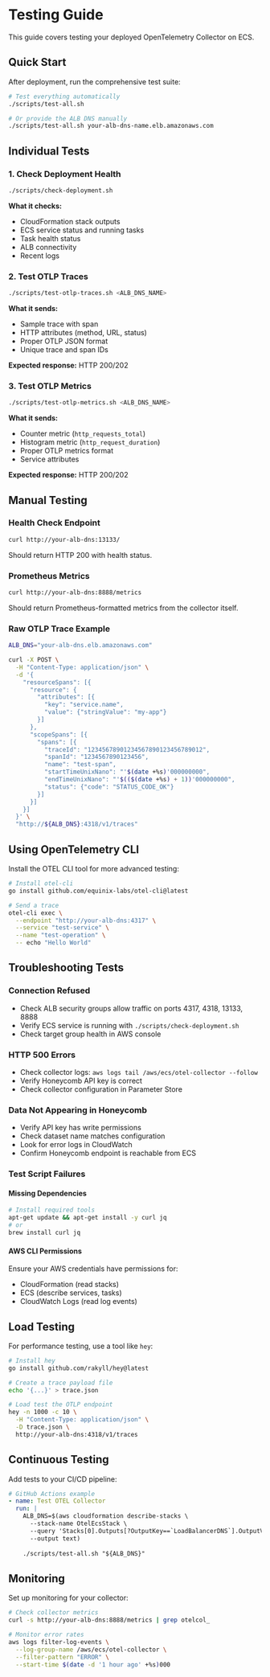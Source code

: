 # Testing Guide

This guide covers testing your deployed OpenTelemetry Collector on ECS.

## Quick Start

After deployment, run the comprehensive test suite:

```bash
# Test everything automatically
./scripts/test-all.sh

# Or provide the ALB DNS manually
./scripts/test-all.sh your-alb-dns-name.elb.amazonaws.com
```

## Individual Tests

### 1. Check Deployment Health

```bash
./scripts/check-deployment.sh
```

**What it checks:**
- CloudFormation stack outputs
- ECS service status and running tasks
- Task health status
- ALB connectivity
- Recent logs

### 2. Test OTLP Traces

```bash
./scripts/test-otlp-traces.sh <ALB_DNS_NAME>
```

**What it sends:**
- Sample trace with span
- HTTP attributes (method, URL, status)
- Proper OTLP JSON format
- Unique trace and span IDs

**Expected response:** HTTP 200/202

### 3. Test OTLP Metrics

```bash
./scripts/test-otlp-metrics.sh <ALB_DNS_NAME>
```

**What it sends:**
- Counter metric (`http_requests_total`)
- Histogram metric (`http_request_duration`)
- Proper OTLP metrics format
- Service attributes

**Expected response:** HTTP 200/202

## Manual Testing

### Health Check Endpoint

```bash
curl http://your-alb-dns:13133/
```

Should return HTTP 200 with health status.

### Prometheus Metrics

```bash
curl http://your-alb-dns:8888/metrics
```

Should return Prometheus-formatted metrics from the collector itself.

### Raw OTLP Trace Example

```bash
ALB_DNS="your-alb-dns.elb.amazonaws.com"

curl -X POST \
  -H "Content-Type: application/json" \
  -d '{
    "resourceSpans": [{
      "resource": {
        "attributes": [{
          "key": "service.name",
          "value": {"stringValue": "my-app"}
        }]
      },
      "scopeSpans": [{
        "spans": [{
          "traceId": "12345678901234567890123456789012",
          "spanId": "1234567890123456",
          "name": "test-span",
          "startTimeUnixNano": "'$(date +%s)'000000000",
          "endTimeUnixNano": "'$(($(date +%s) + 1))'000000000",
          "status": {"code": "STATUS_CODE_OK"}
        }]
      }]
    }]
  }' \
  "http://${ALB_DNS}:4318/v1/traces"
```

## Using OpenTelemetry CLI

Install the OTEL CLI tool for more advanced testing:

```bash
# Install otel-cli
go install github.com/equinix-labs/otel-cli@latest

# Send a trace
otel-cli exec \
  --endpoint "http://your-alb-dns:4317" \
  --service "test-service" \
  --name "test-operation" \
  -- echo "Hello World"
```

## Troubleshooting Tests

### Connection Refused
- Check ALB security groups allow traffic on ports 4317, 4318, 13133, 8888
- Verify ECS service is running with `./scripts/check-deployment.sh`
- Check target group health in AWS console

### HTTP 500 Errors
- Check collector logs: `aws logs tail /aws/ecs/otel-collector --follow`
- Verify Honeycomb API key is correct
- Check collector configuration in Parameter Store

### Data Not Appearing in Honeycomb
- Verify API key has write permissions
- Check dataset name matches configuration
- Look for error logs in CloudWatch
- Confirm Honeycomb endpoint is reachable from ECS

### Test Script Failures

#### Missing Dependencies
```bash
# Install required tools
apt-get update && apt-get install -y curl jq
# or
brew install curl jq
```

#### AWS CLI Permissions
Ensure your AWS credentials have permissions for:
- CloudFormation (read stacks)
- ECS (describe services, tasks)
- CloudWatch Logs (read log events)

## Load Testing

For performance testing, use a tool like `hey`:

```bash
# Install hey
go install github.com/rakyll/hey@latest

# Create a trace payload file
echo '{...}' > trace.json

# Load test the OTLP endpoint  
hey -n 1000 -c 10 \
  -H "Content-Type: application/json" \
  -D trace.json \
  http://your-alb-dns:4318/v1/traces
```

## Continuous Testing

Add tests to your CI/CD pipeline:

```yaml
# GitHub Actions example
- name: Test OTEL Collector
  run: |
    ALB_DNS=$(aws cloudformation describe-stacks \
      --stack-name OtelEcsStack \
      --query 'Stacks[0].Outputs[?OutputKey==`LoadBalancerDNS`].OutputValue' \
      --output text)
    
    ./scripts/test-all.sh "${ALB_DNS}"
```

## Monitoring

Set up monitoring for your collector:

```bash
# Check collector metrics
curl -s http://your-alb-dns:8888/metrics | grep otelcol_

# Monitor error rates
aws logs filter-log-events \
  --log-group-name /aws/ecs/otel-collector \
  --filter-pattern "ERROR" \
  --start-time $(date -d '1 hour ago' +%s)000
```